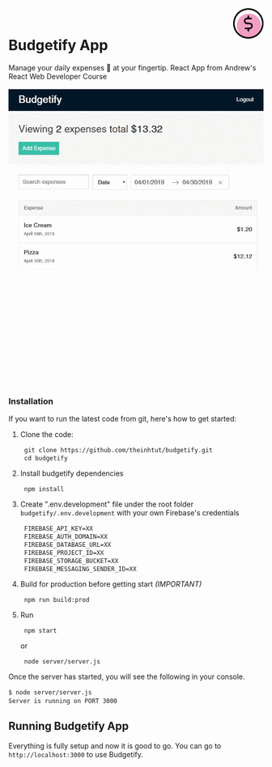 <img src="./public/images/favicon.png" alt="Logo" align="right" height="60" />
<br>


# Budgetify App 

Manage your daily expenses 💸 at your fingertip. React App from Andrew's React Web Developer Course  
<br>
![](imgs/6M2SFl6YLa.gif)

### Installation

If you want to run the latest code from git, here's how to get started:

1. Clone the code:

        git clone https://github.com/theinhtut/budgetify.git
        cd budgetify

2. Install budgetify dependencies

        npm install

3. Create ".env.development" file under the root folder `budgetify/.env.development` with your own Firebase's credentials

        FIREBASE_API_KEY=XX
        FIREBASE_AUTH_DOMAIN=XX
        FIREBASE_DATABASE_URL=XX
        FIREBASE_PROJECT_ID=XX
        FIREBASE_STORAGE_BUCKET=XX
        FIREBASE_MESSAGING_SENDER_ID=XX
4. Build for production before getting start *(IMPORTANT)*

        npm run build:prod

5. Run

        npm start
   or

        node server/server.js

Once the server has started, you will see the following in your console.
```sh        
$ node server/server.js
Server is running on PORT 3000
```

## Running Budgetify App

Everything is fully setup and now it is good to go. You can go to `http://localhost:3000` to use Budgetify.  